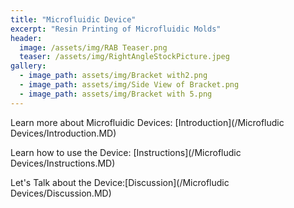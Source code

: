 ```yaml
---
title: "Microfluidic Device"
excerpt: "Resin Printing of Microfluidic Molds" 
header:
  image: /assets/img/RAB Teaser.png
  teaser: /assets/img/RightAngleStockPicture.jpeg
gallery:
  - image_path: assets/img/Bracket with2.png
  - image_path: assets/img/Side View of Bracket.png
  - image_path: assets/img/Bracket with 5.png
---
```


Learn more about Microfluidic Devices: [Introduction](/Microfludic Devices/Introduction.MD)

Learn how to use the Device: [Instructions](/Microfludic Devices/Instructions.MD)

Let's Talk about the Device:[Discussion](/Microfludic Devices/Discussion.MD)

